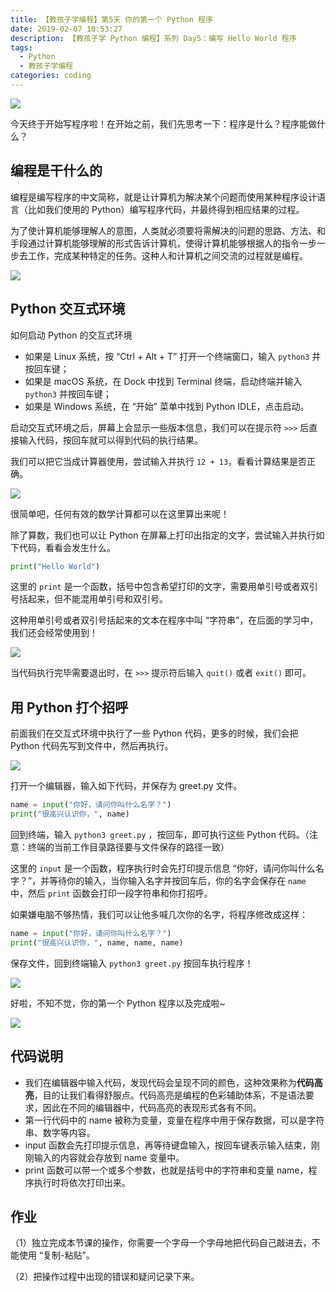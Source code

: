 ```yaml
---
title: 【教孩子学编程】第5天 你的第一个 Python 程序
date: 2019-02-07 10:53:27
description: 【教孩子学 Python 编程】系列 Day5：编写 Hello World 程序
tags:
  - Python
  - 教孩子学编程
categories: coding
---
```



![](/images/coding/coding.png)



今天终于开始写程序啦！在开始之前，我们先思考一下：程序是什么？程序能做什么？



## 编程是干什么的

编程是编写程序的中文简称，就是让计算机为解决某个问题而使用某种程序设计语言（比如我们使用的 Python）编写程序代码，并最终得到相应结果的过程。

为了使计算机能够理解人的意图，人类就必须要将需解决的问题的思路、方法、和手段通过计算机能够理解的形式告诉计算机，使得计算机能够根据人的指令一步一步去工作，完成某种特定的任务。这种人和计算机之间交流的过程就是编程。

![](/images/coding/修电脑.jpeg)



## Python 交互式环境

如何启动 Python 的交互式环境

- 如果是 Linux 系统，按 “Ctrl + Alt + T” 打开一个终端窗口，输入 `python3` 并按回车键；
- 如果是 macOS 系统，在 Dock 中找到 Terminal 终端，启动终端并输入 `python3` 并按回车键；
- 如果是 Windows 系统，在 “开始” 菜单中找到 Python IDLE，点击启动。

启动交互式环境之后，屏幕上会显示一些版本信息，我们可以在提示符 `>>>` 后直接输入代码，按回车就可以得到代码的执行结果。

我们可以把它当成计算器使用，尝试输入并执行 `12 + 13`，看看计算结果是否正确。

![](/images/coding/第一个Python程序.jpeg)

很简单吧，任何有效的数学计算都可以在这里算出来呢！

除了算数，我们也可以让 Python 在屏幕上打印出指定的文字，尝试输入并执行如下代码，看看会发生什么。

```python
print("Hello World")
```

这里的 `print` 是一个函数，括号中包含希望打印的文字，需要用单引号或者双引号括起来，但不能混用单引号和双引号。

这种用单引号或者双引号括起来的文本在程序中叫 “字符串”，在后面的学习中，我们还会经常使用到！

![](/images/coding/第一个Python程序.png)

当代码执行完毕需要退出时，在 `>>>` 提示符后输入 `quit()` 或者 `exit()` 即可。



## 用 Python 打个招呼

前面我们在交互式环境中执行了一些 Python 代码，更多的时候，我们会把 Python 代码先写到文件中，然后再执行。

![](/images/coding/醒醒-敲代码了.jpg)

打开一个编辑器，输入如下代码，并保存为 greet.py 文件。

```python
name = input("你好，请问你叫什么名字？")
print("很高兴认识你，", name)
```

回到终端，输入 `python3 greet.py` ，按回车，即可执行这些 Python 代码。（注意：终端的当前工作目录路径要与文件保存的路径一致）

这里的 `input` 是一个函数，程序执行时会先打印提示信息 “你好，请问你叫什么名字？”，并等待你的输入，当你输入名字并按回车后，你的名字会保存在 `name` 中，然后 `print` 函数会打印一段字符串和你打招呼。

如果嫌电脑不够热情，我们可以让他多喊几次你的名字，将程序修改成这样：

```python
name = input("你好，请问你叫什么名字？")
print("很高兴认识你，", name, name, name)
```

保存文件，回到终端输入 `python3 greet.py` 按回车执行程序！

![](/images/coding/Python打招呼.png)

好啦，不知不觉，你的第一个 Python 程序以及完成啦~

![](/images/coding/回来把代码写完.jpg)



## 代码说明

- 我们在编辑器中输入代码，发现代码会呈现不同的颜色，这种效果称为**代码高亮**，目的让我们看得舒服点。代码高亮是编程的色彩辅助体系，不是语法要求，因此在不同的编辑器中，代码高亮的表现形式各有不同。
- 第一行代码中的 name 被称为变量，变量在程序中用于保存数据，可以是字符串、数字等内容。
- input 函数会先打印提示信息，再等待键盘输入，按回车键表示输入结束，刚刚输入的内容就会存放到 name 变量中。
- print 函数可以带一个或多个参数，也就是括号中的字符串和变量 name，程序执行时将依次打印出来。



## 作业

（1）独立完成本节课的操作，你需要一个字母一个字母地把代码自己敲进去，不能使用 “复制-粘贴”。

（2）把操作过程中出现的错误和疑问记录下来。